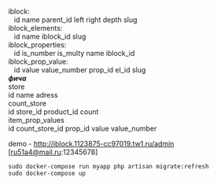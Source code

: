 iblock:  
&nbsp;&nbsp;&nbsp;id name parent_id left right depth slug   
iblock_elements:  
&nbsp;&nbsp;&nbsp;id name iblock_id slug  
iblock_properties:  
&nbsp;&nbsp;&nbsp;id is_number is_multy name iblock_id  
iblock_prop_value:  
&nbsp;&nbsp;&nbsp;id value value_number prop_id el_id slug   
***фича***  
store  
id name adress  
count_store  
id store_id product_id count  
item_prop_values  
id count_store_id prop_id value value_number

demo - http://iblock.1123875-cc97019.tw1.ru/admin [ru51a4@mail.ru:12345678]
   

```
sudo docker-compose run myapp php artisan migrate:refresh
sudo docker-compose up
```
